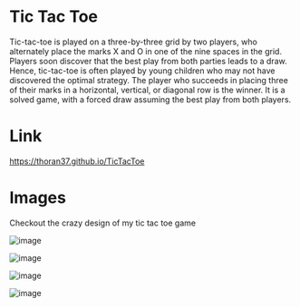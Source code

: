 # Tic Tac Toe
Tic-tac-toe is played on a three-by-three grid by two players, who alternately place the marks X and O in one of the nine spaces in the grid. Players soon discover that the best play from both parties leads to a draw. Hence, tic-tac-toe is often played by young children who may not have discovered the optimal strategy. The player who succeeds in placing three of their marks in a horizontal, vertical, or diagonal row is the winner. It is a solved game, with a forced draw assuming the best play from both players.
# Link
https://thoran37.github.io/TicTacToe
# Images
Checkout the crazy design of my tic tac toe game

![image](https://github.com/Thoran37/TicTacToe/assets/132071612/e9042d09-e4fb-4287-981b-affd0a29578a)   

![image](https://github.com/Thoran37/TicTacToe/assets/132071612/7167f30c-23e8-42a2-89fa-47afebb38b26)

![image](https://github.com/Thoran37/TicTacToe/assets/132071612/a0f73e04-a707-47c9-a1a6-b9c0b798a6d0)   

![image](https://github.com/Thoran37/TicTacToe/assets/132071612/ede9dfd5-08c7-48aa-8c43-f8ec2247632b)
